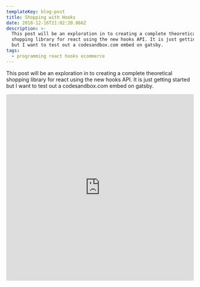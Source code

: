 ```yaml
---
templateKey: blog-post
title: Shopping with Hooks
date: 2018-12-16T21:02:20.866Z
description: >-
  This post will be an exploration in to creating a complete theoretical
  shopping library for react using the new hooks API. It is just getting started
  but I want to test out a codesandbox.com embed on gatsby.
tags:
  - programming react hooks ecommerce
---
```

This post will be an exploration in to creating a complete theoretical shopping library for react using the new hooks API. It is just getting started but I want to test out a codesandbox.com embed on gatsby.

<iframe src="https://codesandbox.io/embed/k9l4kmxk9r" style="width:100%; height:500px; border:0; border-radius: 4px; overflow:hidden;" sandbox="allow-modals allow-forms allow-popups allow-scripts allow-same-origin"></iframe>
